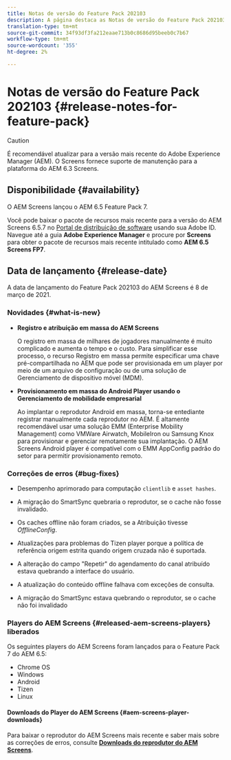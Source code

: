```yaml
---
title: Notas de versão do Feature Pack 202103
description: A página destaca as Notas de versão do Feature Pack 202103.
translation-type: tm+mt
source-git-commit: 34f93df3fa212eaae713b0c8686d95beeb0c7b67
workflow-type: tm+mt
source-wordcount: '355'
ht-degree: 2%

---
```



# Notas de versão do Feature Pack 202103 {#release-notes-for-feature-pack}

>[!CAUTION]
>É recomendável atualizar para a versão mais recente do Adobe Experience Manager (AEM). O Screens fornece suporte de manutenção para a plataforma do AEM 6.3 Screens.

## Disponibilidade {#availability}

O AEM Screens lançou o AEM 6.5 Feature Pack 7.

Você pode baixar o pacote de recursos mais recente para a versão do AEM Screens 6.5.7 no [Portal de distribuição de software](https://experience.adobe.com/#/downloads/content/software-distribution/en/aem.html) usando sua Adobe ID. Navegue até a guia **Adobe Experience Manager** e procure por **Screens** para obter o pacote de recursos mais recente intitulado como **AEM 6.5 Screens FP7**.

## Data de lançamento {#release-date}

A data de lançamento do Feature Pack 202103 do AEM Screens é 8 de março de 2021.

### Novidades {#what-is-new}

* **Registro e atribuição em massa do AEM Screens**

   O registro em massa de milhares de jogadores manualmente é muito complicado e aumenta o tempo e o custo. Para simplificar esse processo, o recurso Registro em massa permite especificar uma chave pré-compartilhada no AEM que pode ser provisionada em um player por meio de um arquivo de configuração ou de uma solução de Gerenciamento de dispositivo móvel (MDM).

* **Provisionamento em massa do Android Player usando o Gerenciamento de mobilidade empresarial**

   Ao implantar o reprodutor Android em massa, torna-se entediante registrar manualmente cada reprodutor no AEM. É altamente recomendável usar uma solução EMM (Enterprise Mobility Management) como VMWare Airwatch, MobileIron ou Samsung Knox para provisionar e gerenciar remotamente sua implantação. O AEM Screens Android player é compatível com o EMM AppConfig padrão do setor para permitir provisionamento remoto.


### Correções de erros {#bug-fixes}

* Desempenho aprimorado para computação `clientlib` e `asset hashes`.

* A migração do SmartSync quebraria o reprodutor, se o cache não fosse invalidado.

* Os caches offline não foram criados, se a Atribuição tivesse *OfflineConfig*.

* Atualizações para problemas do Tizen player porque a política de referência origem estrita quando origem cruzada não é suportada.

* A alteração do campo &quot;Repetir&quot; do agendamento do canal atribuído estava quebrando a interface do usuário.

* A atualização do conteúdo offline falhava com exceções de consulta.

* A migração do SmartSync estava quebrando o reprodutor, se o cache não foi invalidado


### Players do AEM Screens {#released-aem-screens-players} liberados

Os seguintes players do AEM Screens foram lançados para o Feature Pack 7 do AEM 6.5:

* Chrome OS
* Windows
* Android
* Tizen
* Linux

#### Downloads do Player do AEM Screens {#aem-screens-player-downloads}

Para baixar o reprodutor do AEM Screens mais recente e saber mais sobre as correções de erros, consulte **[Downloads do reprodutor do AEM Screens](https://download.macromedia.com/screens/index.html)**.
